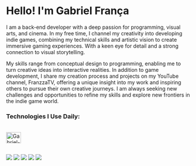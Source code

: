 # Hello! I'm Gabriel França

I am a back-end developer with a deep passion for programming, visual arts, and cinema. In my free time, I channel my creativity into developing indie games, combining my technical skills and artistic vision to create immersive gaming experiences. With a keen eye for detail and a strong connection to visual storytelling.

My skills range from conceptual design to programming, enabling me to turn creative ideas into interactive realities. In addition to game development, I share my creation process and projects on my YouTube channel, FranzzaTV, offering a unique insight into my work and inspiring others to pursue their own creative journeys. I am always seeking new challenges and opportunities to refine my skills and explore new frontiers in the indie game world.

### Technologies I Use Daily:
<div style="display: inline_block"><br>
  <img align="center" alt="Gabriel-Python" height="30" width="40" src="https://cdn.jsdelivr.net/gh/devicons/devicon@latest/icons/python/python-original.svg" />
</div>

##

<div> 
  <a href="https://mail.google.com/mail/u/5/#inbox?compose=DmwnWrRnZnLQpSCXKXPScFkWVmzrHVjBfqBFLKLsvcxRnDwDxljRqJbkNWLtDkLtHjGZGlnCfQgL" target="_blank"><img src="https://img.shields.io/badge/Gmail-D14836?style=for-the-badge&logo=gmail&logoColor=white" target="_blank"></a>
  <a href="https://www.linkedin.com/in/gabriel-fran%C3%A7a-b73899216/" target="_blank"><img src="https://img.shields.io/badge/LinkedIn-0077B5?style=for-the-badge&logo=linkedin&logoColor=white" target="_blank"></a>
  <a href="https://leetcode.com/u/GabrielgFranca/" target="_blank"><img src="https://img.shields.io/badge/-LeetCode-FFA116?style=for-the-badge&logo=LeetCode&logoColor=black" target="_blank"></a>
  <a href="https://www.codewars.com/users/gabrielgfranca" target="_blank"><img src="https://img.shields.io/badge/Codewars-B1361E?style=for-the-badge&logo=Codewars&logoColor=white" target="_blank"></a>
  <a href="https://gabrielgfranca.itch.io/" target="_blank"><img src="https://img.shields.io/badge/Itch.io-FA5C5C?style=for-the-badge&logo=itchdotio&logoColor=white" target="_blank"></a>
</div>
 
